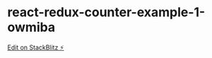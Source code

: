 # react-redux-counter-example-1-owmiba

[Edit on StackBlitz ⚡️](https://stackblitz.com/edit/react-redux-counter-example-1-owmiba)